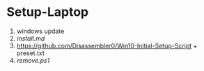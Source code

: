 # Setup-Laptop
1. windows update
2. _install.md_
3. https://github.com/Disassembler0/Win10-Initial-Setup-Script + preset.txt
4. _remove.ps1_
